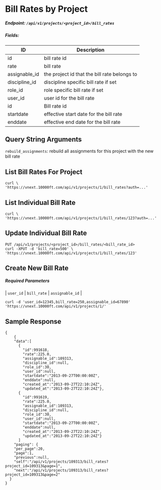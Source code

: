 # Bill Rates by Project

##### Endpoint: `/api/v1/projects/<project_id>/bill_rates`

##### Fields:

| **ID** | **Description** |
| ------ | --------------- |
| id | bill rate id |
| rate | bill rate |
| assignable_id | the project id that the bill rate belongs to |
| discipline_id | discipline specific bill rate if set |
| role_id | role specific bill rate if set |
| user_id | user id for the bill rate |
| id | Bill rate id |
| startdate | effective start date for the bill rate |
| enddate | effective end date for the bill rate |

## Query String Arguments

`rebuild_assignments`: rebuild all assignments for this project with the new bill rate

## List Bill Rates For Project

```
curl \
'https://vnext.10000ft.com/api/v1/projects/1/bill_rates?auth=...'
```

## List Individual Bill Rate

```
curl \
'https://vnext.10000ft.com/api/v1/projects/1/bill_rates/123?auth=...'
```

## Update Individual Bill Rate

```
PUT /api/v1/projects/<project_id>/bill_rates/<bill_rate_id>
curl -XPUT -d 'bill_rate=500' \
'https://vnext.10000ft.com/api/v1/projects/1/bill_rates/123'
```

## Create New Bill Rate

##### Required Parameters

| `user_id` | `bill_rate` | `assignable_id` |

```
curl -d 'user_id=12345,bill_rate=250,assignable_id=67890' 'https://vnext.10000ft.com/api/v1/projects/1/'
```

## Sample Response

```
{
    {
    "data":[
      {
        "id":991618,
        "rate":225.0,
        "assignable_id":109313,
        "discipline_id":null,
        "role_id":30,
        "user_id":null,
        "startdate":"2013-09-27T00:00:00Z",
        "enddate":null,
        "created_at":"2013-09-27T22:10:24Z",
        "updated_at":"2013-09-27T22:10:24Z"},
      {
        "id":991619,
        "rate":225.0,
        "assignable_id":109313,
        "discipline_id":null,
        "role_id":30,
        "user_id":null,
        "startdate":"2013-09-27T00:00:00Z",
        "enddate":null,
        "created_at":"2013-09-27T22:10:24Z",
        "updated_at":"2013-09-27T22:10:24Z"}
      ]
    "paging": {
    "per_page":20,
    "page":1,
    "previous":null,
    "self":"/api/v1/projects/109313/bill_rates?project_id=109313&page=1",
    "next":"/api/v1/projects/109313/bill_rates?project_id=109313&page=2"
  }
}
```
